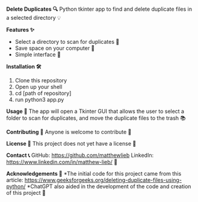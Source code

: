 **Delete Duplicates 🔍**
Python tkinter app to find and delete duplicate files in a selected directory 💡

**Features  ✨**
* Select a directory to scan for duplicates 🚀
* Save space on your computer 🌟
* Simple interface 🎉

**Installation 🛠️**
1. Clone this repository
2. Open up your shell
3. cd [path of repository]
4. run python3 app.py

**Usage 🚀**
The app will open a Tkinter GUI that allows the user to select a folder to scan for duplicates, and move the duplicate files to the trash 📚

**Contributing 🤝**
Anyone is welcome to contribute 🌟

**License 📝**
This project does not yet have a license 📄

**Contact 📞**
GitHub: https://github.com/matthewlieb
LinkedIn: https://www.linkedin.com/in/matthew-lieb/ 📧

**Acknowledgements 🙏**
*The initial code for this project came from this article: https://www.geeksforgeeks.org/deleting-duplicate-files-using-python/
*ChatGPT also aided in the development of the code and creation of this project 🌟
